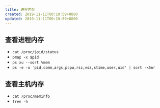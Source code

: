 ```yaml
---
title: 进程内存
created: 2019-11-11T00:10:59+0800
updated: 2019-11-11T00:10:59+0800
---
```



## 查看进程内存

- `cat /proc/$pid/status`
- `pmap -x $pid`
- `ps xu --sort %mem`
- `ps -e -o 'pid,comm,args,pcpu,rsz,vsz,stime,user,uid' | sort -k5nr`

## 查看主机内存

- `cat /proc/meminfo`
- `free -h`
